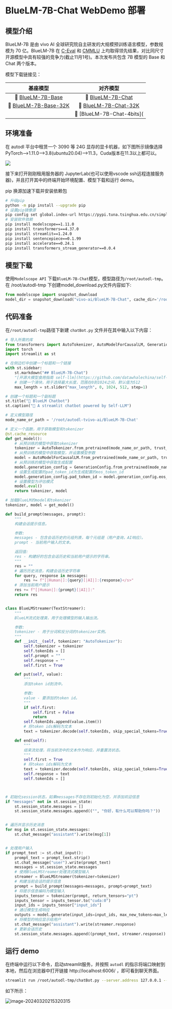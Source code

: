 # BlueLM-7B-Chat WebDemo 部署

## 模型介绍

BlueLM-7B 是由 vivo AI 全球研究院自主研发的大规模预训练语言模型，参数规模为 70 亿。BlueLM-7B 在 [C-Eval](https://cevalbenchmark.com/index.html) 和 [CMMLU](https://github.com/haonan-li/CMMLU) 上均取得领先结果，对比同尺寸开源模型中具有较强的竞争力(截止11月1号)。本次发布共包含 7B 模型的 Base 和 Chat 两个版本。

模型下载链接见：

|                           基座模型                           |                           对齐模型                           |
| :----------------------------------------------------------: | :----------------------------------------------------------: |
| 🤗 [BlueLM-7B-Base](https://huggingface.co/vivo-ai/BlueLM-7B-Base) | 🤗 [BlueLM-7B-Chat](https://huggingface.co/vivo-ai/BlueLM-7B-Chat) |
| 🤗 [BlueLM-7B-Base-32K](https://huggingface.co/vivo-ai/BlueLM-7B-Base-32K) | 🤗 [BlueLM-7B-Chat-32K](https://huggingface.co/vivo-ai/BlueLM-7B-Chat-32K) |
|                                                              |                  🤗 [BlueLM-7B-Chat-4bits](                   |

## 环境准备

在 autodl 平台中租赁一个 3090 等 24G 显存的显卡机器，如下图所示镜像选择 PyTorch-->1.11.0-->3.8(ubuntu20.04)-->11.3，Cuda版本在11.3以上都可以。

![](.\images\202403191628941.png)

接下来打开刚刚租用服务器的 JupyterLab(也可以使用vscode ssh远程连接服务器)，并且打开其中的终端开始环境配置、模型下载和运行 demo。

pip 换源加速下载并安装依赖包

```bash
# 升级pip
python -m pip install --upgrade pip
# 设置pip镜像源
pip config set global.index-url https://pypi.tuna.tsinghua.edu.cn/simple
# 安装软件依赖
pip install modelscope==1.11.0
pip install transformers==4.37.0
pip install streamlit==1.24.0
pip install sentencepiece==0.1.99
pip install accelerate==0.24.1
pip install transformers_stream_generator==0.0.4
```

## 模型下载

使用`Modelscope API` 下载`BlueLM-7B-Chat`模型，模型路径为`/root/autodl-tmp`。在 /root/autodl-tmp 下创建model_download.py文件内容如下: 

```python
from modelscope import snapshot_download
model_dir = snapshot_download("vivo-ai/BlueLM-7B-Chat", cache_dir='/root/autodl-tmp', revision="master")
```

## 代码准备

在`/root/autodl-tmp`路径下新建 `chatBot.py` 文件并在其中输入以下内容：

```python
# 导入所需的库
from transformers import AutoTokenizer, AutoModelForCausalLM, GenerationConfig, TextStreamer
import torch
import streamlit as st

# 在侧边栏中创建一个标题和一个链接
with st.sidebar:
    st.markdown("## BlueLM-7B-Chat")
    "[开源大模型食用指南 self-llm](https://github.com/datawhalechina/self-llm.git)"
    # 创建一个滑块，用于选择最大长度，范围在0到1024之间，默认值为512
    max_length = st.slider("max_length", 0, 1024, 512, step=1)

# 创建一个标题和一个副标题
st.title("💬 BlueLM Chatbot")
st.caption("🚀 A streamlit chatbot powered by Self-LLM")

# 定义模型路径
mode_name_or_path = '/root/autodl-tvivo-ai/BlueLM-7B-Chat'

# 定义一个函数，用于获取模型和tokenizer
@st.cache_resource
def get_model():
    # 从预训练的模型中获取tokenizer
    tokenizer = AutoTokenizer.from_pretrained(mode_name_or_path, trust_remote_code=True)
    # 从预训练的模型中获取模型，并设置模型参数
    model = AutoModelForCausalLM.from_pretrained(mode_name_or_path, trust_remote_code=True,torch_dtype=torch.bfloat16,  device_map="auto")
    # 从预训练的模型中获取生成配置
    model.generation_config = GenerationConfig.from_pretrained(mode_name_or_path)
    # 设置生成配置的pad_token_id为生成配置的eos_token_id
    model.generation_config.pad_token_id = model.generation_config.eos_token_id
    # 设置模型为评估模式
    model.eval()  
    return tokenizer, model

# 加载BlueLM的model和tokenizer
tokenizer, model = get_model()

def build_prompt(messages, prompt):
    """
    构建会话提示信息。

    参数:
    messages - 包含会话历史的元组列表，每个元组是（用户查询，AI响应）。
    prompt - 当前用户输入的文本。

    返回值:
    res - 构建好的包含会话历史和当前用户提示的字符串。
    """
    res = ""
    # 遍历历史消息，构建会话历史字符串
    for query, response in messages:
        res += f"[|Human|]:{query}[|AI|]:{response}</s>"
    # 添加当前用户提示
    res += f"[|Human|]:{prompt}[|AI|]:"
    return res


class BlueLMStreamer(TextStreamer):
    """
    BlueLM流式处理类，用于处理模型的输入输出流。

    参数:
    tokenizer - 用于分词和反分词的tokenizer实例。
    """
    def __init__(self, tokenizer: "AutoTokenizer"):
        self.tokenizer = tokenizer
        self.tokenIds = []
        self.prompt = ""
        self.response = ""
        self.first = True

    def put(self, value):
        """
        添加token id到流中。

        参数:
        value - 要添加的token id。
        """
        if self.first:
            self.first = False
            return
        self.tokenIds.append(value.item())
        # 将token ids解码为文本
        text = tokenizer.decode(self.tokenIds, skip_special_tokens=True)

    def end(self):
        """
        结束流处理，将当前流中的文本作为响应，并重置流状态。
        """
        self.first = True
        # 将token ids解码为文本
        text = tokenizer.decode(self.tokenIds, skip_special_tokens=True)
        self.response = text
        self.tokenIds = []



# 初始化session状态，如果messages不存在则初始化为空，并添加欢迎信息
if "messages" not in st.session_state:
    st.session_state.messages = []
    st.session_state.messages.append(("", "你好，有什么可以帮助你吗？"))


# 遍历并显示历史消息
for msg in st.session_state.messages:
    st.chat_message("assistant").write(msg[1])


# 处理用户输入
if prompt_text := st.chat_input():
    prompt_text = prompt_text.strip()
    st.chat_message("user").write(prompt_text)
    messages = st.session_state.messages
    # 使用BlueLMStreamer处理流式模型输入
    streamer = BlueLMStreamer(tokenizer=tokenizer)
    # 构建当前会话的提示信息
    prompt = build_prompt(messages=messages, prompt=prompt_text)
    # 将提示信息编码为模型输入
    inputs_tensor = tokenizer(prompt, return_tensors="pt")
    inputs_tensor = inputs_tensor.to("cuda:0")
    input_ids = inputs_tensor["input_ids"]
    # 通过模型生成响应
    outputs = model.generate(input_ids=input_ids, max_new_tokens=max_length, streamer=streamer)
    # 将模型的响应显示给用户
    st.chat_message("assistant").write(streamer.response)
    # 更新会话历史
    st.session_state.messages.append((prompt_text, streamer.response))

```

## 运行 demo

在终端中运行以下命令，启动streamlit服务，并按照 `autodl` 的指示将端口映射到本地，然后在浏览器中打开链接 http://localhost:6006/ ，即可看到聊天界面。

```bash
streamlit run /root/autodl-tmp/chatBot.py --server.address 127.0.0.1 --server.port 6006
```

如下所示：

![image-20240320215320315](.\images\202403202153465.png)
